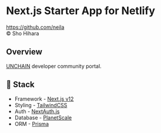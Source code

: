 # Next.js Starter App for Netlify
https://github.com/neila \
&copy; Sho Hihara

## Overview
[UNCHAIN](https://app.shiftbase.xyz) developer community portal.

## 🥞 Stack

- Framework - [Next.js v12](https://nextjs.org)
- Styling - [TailwindCSS](https://tailwindcss.com)
- Auth - [NextAuth.js](https://next-auth.js.org/)
- Database - [PlanetScale](https://planetscale.com)
- ORM - [Prisma](https://prisma.io)